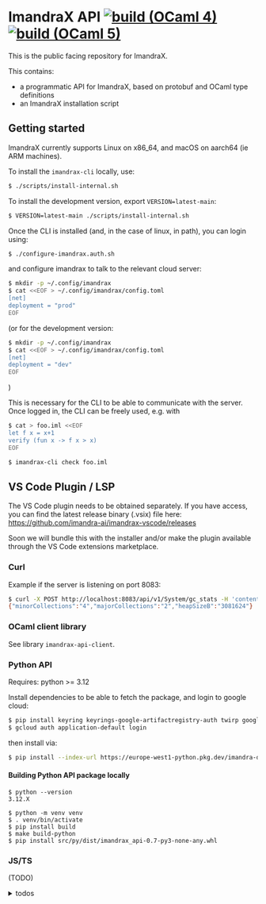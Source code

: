 # ImandraX API [![build (OCaml 4)](https://github.com/imandra-ai/imandrax-api/actions/workflows/main.yml/badge.svg)](https://github.com/imandra-ai/imandrax-api/actions/workflows/main.yml) [![build (OCaml 5)](https://github.com/imandra-ai/imandrax-api/actions/workflows/main5.yml/badge.svg)](https://github.com/imandra-ai/imandrax-api/actions/workflows/main5.yml)

This is the public facing repository for ImandraX.

This contains:
- a programmatic API for ImandraX, based on protobuf
    and OCaml type definitions
- an ImandraX installation script

## Getting started

ImandraX currently supports Linux on x86_64, and macOS on aarch64 (ie ARM machines).

To install the `imandrax-cli` locally, use:

```sh
$ ./scripts/install-internal.sh
```

To install the development version, export `VERSION=latest-main`:

```sh
$ VERSION=latest-main ./scripts/install-internal.sh
```

Once the CLI is installed (and, in the case of linux, in path),
you can login using:

```sh
$ ./configure-imandrax.auth.sh
```

and configure imandrax to talk to the relevant cloud server:
```sh
$ mkdir -p ~/.config/imandrax
$ cat <<EOF > ~/.config/imandrax/config.toml
[net]
deployment = "prod"
EOF
```

(or for the development version:
```sh
$ mkdir -p ~/.config/imandrax
$ cat <<EOF > ~/.config/imandrax/config.toml
[net]
deployment = "dev"
EOF
```
)

This is necessary for the CLI to be able to communicate with the server.
Once logged in, the CLI can be freely used, e.g. with

```sh
$ cat > foo.iml <<EOF
let f x = x+1
verify (fun x -> f x > x)
EOF

$ imandrax-cli check foo.iml
```

## VS Code Plugin / LSP

The VS Code plugin needs to be obtained separately.
If you have access, you can find the latest release binary (.vsix) file here:
https://github.com/imandra-ai/imandrax-vscode/releases

Soon we will bundle this with the installer and/or make the plugin available through
the VS Code extensions marketplace.

### Curl

Example if the server is listening on port 8083:

```sh
$ curl -X POST http://localhost:8083/api/v1/System/gc_stats -H 'content-type: application/json' -d {}
{"minorCollections":"4","majorCollections":"2","heapSizeB":"3081624"}
```

### OCaml client library

See library `imandrax-api-client`.

### Python API

Requires: python >= 3.12

Install dependencies to be able to fetch the package, and login to google cloud:

```sh
$ pip install keyring keyrings-google-artifactregistry-auth twirp google-cloud-storage
$ gcloud auth application-default login
```

then install via:

```sh
$ pip install --index-url https://europe-west1-python.pkg.dev/imandra-dev/imandrax-api/simple/ imandrax-api
```

#### Building Python API package locally

```
$ python --version
3.12.X

$ python -m venv venv
$ . venv/bin/activate
$ pip install build
$ make build-python
$ pip install src/py/dist/imandrax_api-0.7-py3-none-any.whl
```

### JS/TS

(TODO)
<details>
<summary> todos </summary>
- [ ] use https://github.com/stephenh/ts-proto
- [ ] write a RPC client implementation on top (websocket+JSON? or directly use the binary version)
</details>
